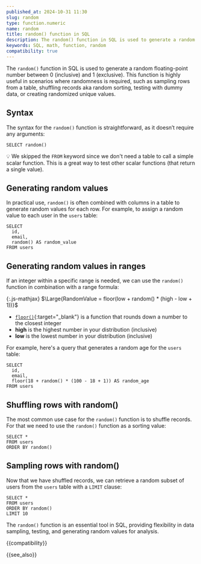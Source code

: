 ```yaml
---
published_at: 2024-10-31 11:30
slug: random
type: function.numeric
name: random
title: random() function in SQL
description: The random() function in SQL is used to generate a random floating-point number between 0 and 1.
keywords: SQL, math, function, random
compatibility: true
---
```


The `random()` function in SQL is used to generate a random floating-point number between 0 (inclusive) and 1 (exclusive). This function is highly useful in scenarios where randomness is required, such as sampling rows from a table, shuffling records aka random sorting, testing with dummy data, or creating randomized unique values.

## Syntax

The syntax for the `random()` function is straightforward, as it doesn’t require any arguments:

~~~pgsql
SELECT random()
~~~

:bulb: We skipped the `FROM` keyword since we don't need a table to call a simple scalar function. This is a great way to test other scalar functions (that return a single value).

## Generating random values

In practical use, `random()` is often combined with columns in a table to generate random values for each row. For example, to assign a random value to each user in the `users` table:

~~~pgsql
SELECT
  id,
  email,
  random() AS random_value
FROM users
~~~

## Generating random values in ranges

If an integer within a specific range is needed, we can use the `random()` function in combination with a range formula:

{:.js-mathjax}
  $\Large{RandomValue = floor(low + random() * (high - low + 1))}$

* [`floor()`](/mdn/floor){:target="_blank"} is a function that rounds down a number to the closest integer
* **high** is the highest number in your distribution (inclusive)
* **low** is the lowest number in your distribution (inclusive)

For example, here's a query that generates a random age for the `users` table:

~~~pgsql
SELECT
  id,
  email,
  floor(18 + random() * (100 - 18 + 1)) AS random_age
FROM users
~~~

## Shuffling rows with random()

The most common use case for the `random()` function is to shuffle records. For that we need to use the `random()` function as a sorting value:

~~~pgsql
SELECT *
FROM users
ORDER BY random()
~~~

## Sampling rows with random()

Now that we have shuffled records, we can retrieve a random subset of users from the `users` table with a `LIMIT` clause:

~~~pgsql
SELECT *
FROM users
ORDER BY random()
LIMIT 10
~~~

The `random()` function is an essential tool in SQL, providing flexibility in data sampling, testing, and generating random values for analysis.

{{compatibility}}

{{see_also}}
